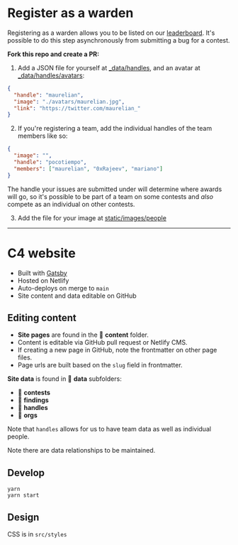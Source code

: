 # Register as a warden

Registering as a warden allows you to be listed on our [leaderboard](https://code423n4.com/leaderboard). It's possible to do this step asynchronously from submitting a bug for a contest.

**Fork this repo and create a PR:**

1. Add a JSON file for yourself at [\_data/handles](https://github.com/code-423n4/code423n4.com/tree/main/_data/handles), and an avatar at [\_data/handles/avatars](https://github.com/code-423n4/code423n4.com/tree/main/_data/handles/avatars):

```json
{
  "handle": "maurelian",
  "image": "./avatars/maurelian.jpg",
  "link": "https://twitter.com/maurelian_"
}
```

2. If you're registering a team, add the individual handles of the team members like so:

```json
{
  "image": "",
  "handle": "pocotiempo",
  "members": ["maurelian", "0xRajeev", "mariano"]
}
```

The handle your issues are submitted under will determine where awards will go, so it's possible to be part of a team on some contests and _also_ compete as an individual on other contests.

3. Add the file for your image at [static/images/people](https://github.com/code-423n4/code423n4.com/tree/main/static/images/people)

---

# C4 website

- Built with [Gatsby](https://www.gatsbyjs.com/docs/)
- Hosted on Netlify
- Auto-deploys on merge to `main`
- Site content and data editable on GitHub

## Editing content

- **Site pages** are found in the 📁 **content** folder.
- Content is editable via GitHub pull request or Netlify CMS.
- If creating a new page in GitHub, note the frontmatter on other page files.
- Page urls are built based on the `slug` field in frontmatter.

**Site data** is found in 📁 **data** subfolders:

- 📁 **contests**
- 📁 **findings**
- 📁 **handles**
- 📁 **orgs**

Note that `handles` allows for us to have team data as well as individual people.

Note there are data relationships to be maintained.

## Develop

```
yarn
yarn start
```

## Design

CSS is in `src/styles`

